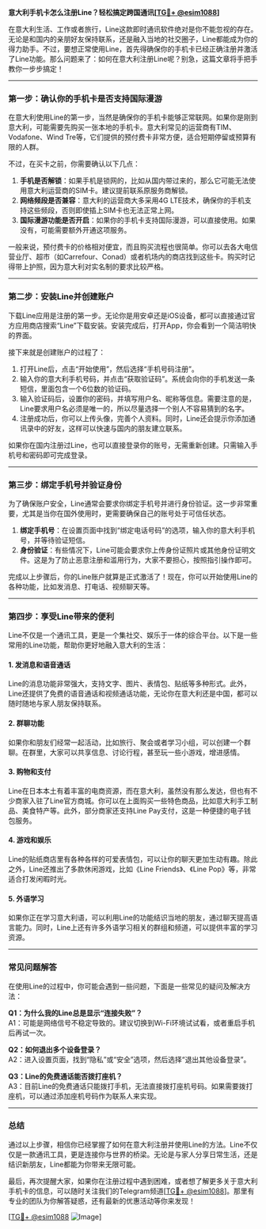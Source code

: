 **意大利手机卡怎么注册Line？轻松搞定跨国通讯[[TG💪+ @esim1088](https://t.me/s/esim1088)]**

在意大利生活、工作或者旅行，Line这款即时通讯软件绝对是你不能忽视的存在。无论是和国内的亲朋好友保持联系，还是融入当地的社交圈子，Line都能成为你的得力助手。不过，要想正常使用Line，首先得确保你的手机卡已经正确注册并激活了Line功能。那么问题来了：如何在意大利注册Line呢？别急，这篇文章将手把手教你一步步搞定！

---

### **第一步：确认你的手机卡是否支持国际漫游**
在意大利使用Line的第一步，当然是确保你的手机卡能够正常联网。如果你是刚到意大利，可能需要先购买一张本地的手机卡。意大利常见的运营商有TIM、Vodafone、Wind Tre等，它们提供的预付费卡非常方便，适合短期停留或预算有限的人群。

不过，在买卡之前，你需要确认以下几点：
1. **手机是否解锁**：如果手机是锁网的，比如从国内带过来的，那么它可能无法使用意大利运营商的SIM卡。建议提前联系原服务商解锁。
2. **网络频段是否兼容**：意大利的运营商大多采用4G LTE技术，确保你的手机支持这些频段，否则即使插上SIM卡也无法正常上网。
3. **国际漫游功能是否开启**：如果你的手机卡支持国际漫游，可以直接使用。如果没有，可能需要额外开通这项服务。

一般来说，预付费卡的价格相对便宜，而且购买流程也很简单。你可以去各大电信营业厅、超市（如Carrefour、Conad）或者机场内的商店找到这些卡。购买时记得带上护照，因为意大利对实名制的要求比较严格。

---

### **第二步：安装Line并创建账户**
下载Line应用是注册的第一步。无论你是用安卓还是iOS设备，都可以直接通过官方应用商店搜索“Line”下载安装。安装完成后，打开App，你会看到一个简洁明快的界面。

接下来就是创建账户的过程了：
1. 打开Line后，点击“开始使用”，然后选择“手机号码注册”。
2. 输入你的意大利手机号码，并点击“获取验证码”。系统会向你的手机发送一条短信，里面包含一个6位数的验证码。
3. 输入验证码后，设置你的密码，并填写用户名、昵称等信息。需要注意的是，Line要求用户名必须是唯一的，所以尽量选择一个别人不容易猜到的名字。
4. 注册成功后，你可以上传头像，完善个人资料。同时，Line还会提示你添加通讯录中的好友，这样可以快速与国内的朋友建立联系。

如果你在国内注册过Line，也可以直接登录你的账号，无需重新创建。只需输入手机号和密码即可完成登录。

---

### **第三步：绑定手机号并验证身份**
为了确保账户安全，Line通常会要求你绑定手机号并进行身份验证。这一步非常重要，尤其是当你在国外使用时，更需要确保自己的账号处于可信任状态。

1. **绑定手机号**：在设置页面中找到“绑定电话号码”的选项，输入你的意大利手机号，并等待验证短信。
2. **身份验证**：有些情况下，Line可能会要求你上传身份证照片或其他身份证明文件。这是为了防止恶意注册和滥用行为，大家不要担心，按照指引操作即可。

完成以上步骤后，你的Line账户就算是正式激活了！现在，你可以开始使用Line的各种功能，比如发消息、打电话、视频聊天等。

---

### **第四步：享受Line带来的便利**
Line不仅是一个通讯工具，更是一个集社交、娱乐于一体的综合平台。以下是一些常用的Line功能，帮助你更好地融入意大利的生活：

#### **1. 发消息和语音通话**
Line的消息功能非常强大，支持文字、图片、表情包、贴纸等多种形式。此外，Line还提供了免费的语音通话和视频通话功能，无论你在意大利还是中国，都可以随时随地与家人朋友保持联系。

#### **2. 群聊功能**
如果你和朋友们经常一起活动，比如旅行、聚会或者学习小组，可以创建一个群聊。在群里，大家可以共享信息、讨论行程，甚至玩一些小游戏，增进感情。

#### **3. 购物和支付**
Line在日本本土有着丰富的电商资源，而在意大利，虽然没有那么发达，但也有不少商家入驻了Line官方商城。你可以在上面购买一些特色商品，比如意大利手工制品、美食特产等。此外，部分商家还支持Line Pay支付，这是一种便捷的电子钱包服务。

#### **4. 游戏和娱乐**
Line的贴纸商店里有各种各样的可爱表情包，可以让你的聊天更加生动有趣。除此之外，Line还推出了多款休闲游戏，比如《Line Friends》、《Line Pop》等，非常适合打发闲暇时光。

#### **5. 外语学习**
如果你正在学习意大利语，可以利用Line的功能结识当地的朋友，通过聊天提高语言能力。同时，Line上还有许多外语学习相关的群组和频道，可以提供丰富的学习资源。

---

### **常见问题解答**
在使用Line的过程中，你可能会遇到一些问题，下面是一些常见的疑问及解决方法：

**Q1：为什么我的Line总是显示“连接失败”？**  
A1：可能是网络信号不稳定导致的。建议切换到Wi-Fi环境试试看，或者重启手机后再试一次。

**Q2：如何退出多个设备登录？**  
A2：进入设置页面，找到“隐私”或“安全”选项，然后选择“退出其他设备登录”。

**Q3：Line的免费通话能否拨打座机？**  
A3：目前Line的免费通话只能拨打手机，无法直接拨打座机号码。如果需要拨打座机，可以通过添加座机号码作为联系人来实现。

---

### **总结**
通过以上步骤，相信你已经掌握了如何在意大利注册并使用Line的方法。Line不仅仅是一款通讯工具，更是连接你与世界的桥梁。无论是与家人分享日常生活，还是结识新朋友，Line都能为你带来无限可能。

最后，再次提醒大家，如果你在注册过程中遇到困难，或者想了解更多关于意大利手机卡的信息，可以随时关注我们的Telegram频道[[TG💪+ @esim1088](https://t.me/s/esim1088)]。那里有专业的团队为你解答疑惑，还有最新的优惠活动等你来发现！

[[TG💪+ @esim1088](https://t.me/s/esim1088) ![Image](https://i.postimg.cc/4NQfJmqS/Snipaste-2025-05-13-00-14-12.png)]